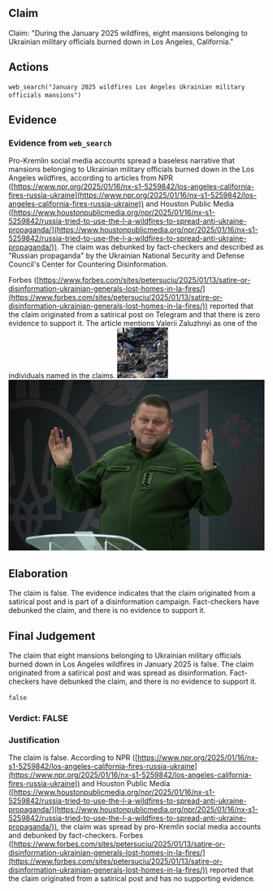 ## Claim
Claim: "During the January 2025 wildfires, eight mansions belonging to Ukrainian military officials burned down in Los Angeles, California."

## Actions
```
web_search("January 2025 wildfires Los Angeles Ukrainian military officials mansions")
```

## Evidence
### Evidence from `web_search`
Pro-Kremlin social media accounts spread a baseless narrative that mansions belonging to Ukrainian military officials burned down in the Los Angeles wildfires, according to articles from NPR ([https://www.npr.org/2025/01/16/nx-s1-5259842/los-angeles-california-fires-russia-ukraine](https://www.npr.org/2025/01/16/nx-s1-5259842/los-angeles-california-fires-russia-ukraine)) and Houston Public Media ([https://www.houstonpublicmedia.org/npr/2025/01/16/nx-s1-5259842/russia-tried-to-use-the-l-a-wildfires-to-spread-anti-ukraine-propaganda/](https://www.houstonpublicmedia.org/npr/2025/01/16/nx-s1-5259842/russia-tried-to-use-the-l-a-wildfires-to-spread-anti-ukraine-propaganda/)). The claim was debunked by fact-checkers and described as "Russian propaganda" by the Ukrainian National Security and Defense Council's Center for Countering Disinformation.

Forbes ([https://www.forbes.com/sites/petersuciu/2025/01/13/satire-or-disinformation-ukrainian-generals-lost-homes-in-la-fires/](https://www.forbes.com/sites/petersuciu/2025/01/13/satire-or-disinformation-ukrainian-generals-lost-homes-in-la-fires/)) reported that the claim originated from a satirical post on Telegram and that there is zero evidence to support it. The article mentions Valerii Zaluzhnyi as one of the individuals named in the claims. ![image 2335](media/2025-08-07_20-30-1754598606-937437.jpg) ![image 2342](media/2025-08-07_20-30-1754598640-955496.jpg)


## Elaboration
The claim is false. The evidence indicates that the claim originated from a satirical post and is part of a disinformation campaign. Fact-checkers have debunked the claim, and there is no evidence to support it.


## Final Judgement
The claim that eight mansions belonging to Ukrainian military officials burned down in Los Angeles wildfires in January 2025 is false. The claim originated from a satirical post and was spread as disinformation. Fact-checkers have debunked the claim, and there is no evidence to support it.

`false`


### Verdict: FALSE

### Justification
The claim is false. According to NPR ([https://www.npr.org/2025/01/16/nx-s1-5259842/los-angeles-california-fires-russia-ukraine](https://www.npr.org/2025/01/16/nx-s1-5259842/los-angeles-california-fires-russia-ukraine)) and Houston Public Media ([https://www.houstonpublicmedia.org/npr/2025/01/16/nx-s1-5259842/russia-tried-to-use-the-l-a-wildfires-to-spread-anti-ukraine-propaganda/](https://www.houstonpublicmedia.org/npr/2025/01/16/nx-s1-5259842/russia-tried-to-use-the-l-a-wildfires-to-spread-anti-ukraine-propaganda/)), the claim was spread by pro-Kremlin social media accounts and debunked by fact-checkers. Forbes ([https://www.forbes.com/sites/petersuciu/2025/01/13/satire-or-disinformation-ukrainian-generals-lost-homes-in-la-fires/](https://www.forbes.com/sites/petersuciu/2025/01/13/satire-or-disinformation-ukrainian-generals-lost-homes-in-la-fires/)) reported that the claim originated from a satirical post and has no supporting evidence.
